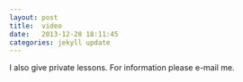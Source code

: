 ```yaml
---
layout: post
title:  video
date:   2013-12-28 18:11:45
categories: jekyll update
---
```

 
I also give private lessons. For information please e-mail me. 

